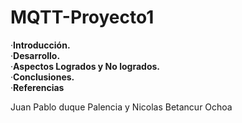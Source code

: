 # MQTT-Proyecto1


&centerdot;**Introducción.**<br>
&centerdot;**Desarrollo.**<br>
&centerdot;**Aspectos Logrados y No logrados.**<br>
&centerdot;**Conclusiones.**<br>
&centerdot;**Referencias**<br>


Juan Pablo duque Palencia y Nicolas Betancur Ochoa  
